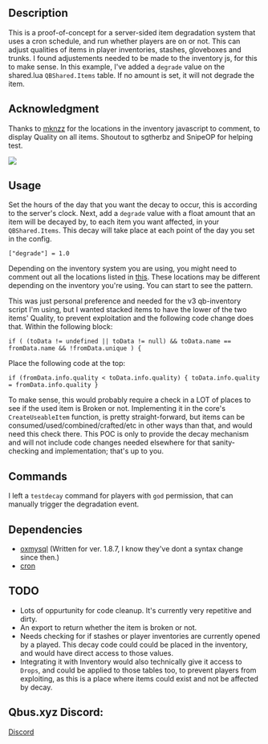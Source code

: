 ## Description
This is a proof-of-concept for a server-sided item degradation system that uses a cron schedule, and run whether players are on or not. This can adjust qualities of items in player inventories, stashes, gloveboxes and trunks. I found adjustements needed to be made to the inventory js, for this to make sense. In this example, I've added a `degrade` value on the shared.lua `QBShared.Items` table. If no amount is set, it will not degrade the item.

## Acknowledgment
Thanks to [mknzz](https://github.com/mknzz/qb-durability) for the locations in the inventory javascript to comment, to display Quality on all items. Shoutout to sgtherbz and SnipeOP for helping test.

![](https://i.imgur.com/zppoJPE.png)
## Usage
Set the hours of the day that you want the decay to occur, this is according to the server's clock. Next, add a `degrade` value with a float amount that an item will be decayed by, to each item you want affected, in your `QBShared.Items`. This decay will take place at each point of the day you set in the config.

`
["degrade"] = 1.0
`

Depending on the inventory system you are using, you might need to comment out all the locations listed in [this](https://github.com/mknzz/qb-inventory/commit/5bc5e2016e2b44d18fb2568d108b874c5e208e47). These locations may be different depending on the inventory you're using. You can start to see the pattern.

This was just personal preference and needed for the v3 qb-inventory script I'm using, but I wanted stacked items to have the lower of the two items' Quality, to prevent exploitation and the following code change does that. Within the following block:

`if (
    (toData != undefined || toData != null) &&
    toData.name == fromData.name &&
    !fromData.unique
) {`

Place the following code at the top:

`if (fromData.info.quality < toData.info.quality) {
    toData.info.quality = fromData.info.quality
}`

To make sense, this would probably require a check in a LOT of places to see if the used item is Broken or not. Implementing it in the core's `CreateUseableItem` function, is pretty straight-forward, but items can be consumed/used/combined/crafted/etc in other ways than that, and would need this check there. This POC is only to provide the decay mechanism and will not include code changes needed elsewhere for that sanity-checking and implementation; that's up to you.

## Commands
I left a `testdecay` command for players with `god` permission, that can manually trigger the degradation event.

## Dependencies
- [oxmysql](https://github.com/overextended/oxmysql) (Written for ver. 1.8.7, I know they've dont a syntax change since then.)
- [cron](https://github.com/esx-framework/cron)

## TODO
- Lots of oppurtunity for code cleanup. It's currently very repetitive and dirty.
- An export to return whether the item is broken or not.
- Needs checking for if stashes or player inventories are currently opened by a played. This decay code could could be placed in the inventory, and would have direct access to those values.
- Integrating it with Inventory would also technically give it access to `Drops`, and could be applied to those tables too, to prevent players from exploiting, as this is a place where items could exist and not be affected by decay.

## Qbus.xyz Discord:
[Discord](https://discord.gg/jTsrKaV6As)
